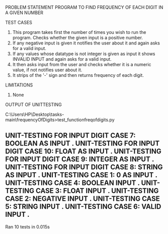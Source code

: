 PROBLEM STATEMENT
PROGRAM TO FIND FREQUENCY OF EACH DIGIT IN A GIVEN NUMBER

TEST CASES
1. This program takes first the number of times you wish to run the program. Checks whether the given input is a positive number.
2. If any negative input is given it notifies the user about it and again asks for a valid input.
3. If any values whose datatype is not integer is given as input it shows INVALID INPUT and again asks for a valid input.
4. It then asks input from the user and checks whether it is a numeric value, if not notifies user about it.
5. It strips of the '-' sign and then returns frequency of each digit.

LIMITATIONS
1. None

OUTPUT OF UNITTESTING

C:\Users\HP\Desktop\tasks-main\frequencyOfDigits>test_functionfreqofdigits.py

UNIT-TESTING FOR INPUT DIGIT CASE 7: BOOLEAN AS INPUT
.
UNIT-TESTING FOR INPUT DIGIT CASE 10: FLOAT AS INPUT
.
UNIT-TESTING FOR INPUT DIGIT CASE 9: INTEGER AS INPUT
.
UNIT-TESTING FOR INPUT DIGIT CASE 8: STRING AS INPUT
.
UNIT-TESTING CASE 1: 0 AS INPUT
.
UNIT-TESTING CASE 4: BOOLEAN INPUT
.
UNIT-TESTING CASE 3: FLOAT INPUT
.
UNIT-TESTING CASE 2: NEGATIVE INPUT
.
UNIT-TESTING CASE 5: STRING INPUT
.
UNIT-TESTING CASE 6: VALID INPUT
.
----------------------------------------------------------------------
Ran 10 tests in 0.015s